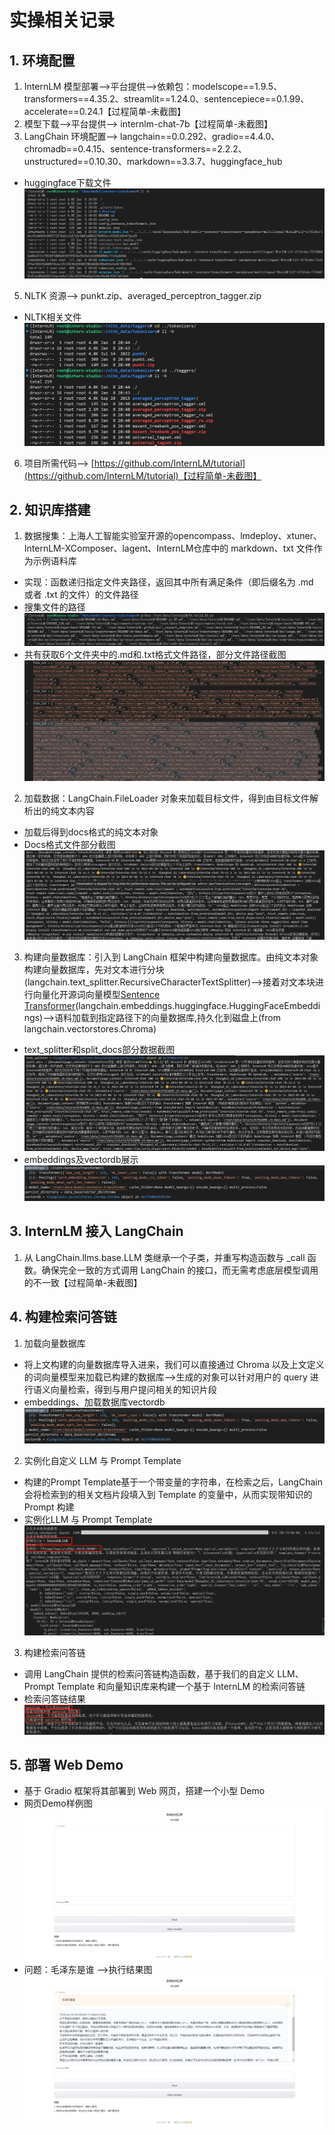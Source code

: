 # 实操相关记录
## 1. 环境配置
1. InternLM 模型部署——>平台提供——>依赖包：modelscope==1.9.5、transformers==4.35.2、streamlit==1.24.0、sentencepiece==0.1.99、accelerate==0.24.1【过程简单-未截图】
2. 模型下载——>平台提供——> internlm-chat-7b【过程简单-未截图】
3.  LangChain 环境配置——> langchain==0.0.292、gradio==4.4.0、chromadb==0.4.15、sentence-transformers==2.2.2、unstructured==0.10.30、markdown==3.3.7、huggingface_hub
- huggingface下载文件![huggingface下载](https://github.com/sokolo05/Scholar_PuYu/blob/main/01.%E8%AF%BE%E7%A8%8B%E4%BD%9C%E4%B8%9A/%E5%9B%BE%E7%89%87/00.HuggingFace_file.png)
5.  NLTK 资源——> punkt.zip、averaged_perceptron_tagger.zip
- NLTK相关文件 ![NLTK相关文件](https://github.com/sokolo05/Scholar_PuYu/blob/main/01.%E8%AF%BE%E7%A8%8B%E4%BD%9C%E4%B8%9A/%E5%9B%BE%E7%89%87/00.nltk_data.png)
6.  项目所需代码——> [https://github.com/InternLM/tutorial](https://github.com/InternLM/tutorial)【过程简单-未截图】
## 2. 知识库搭建
1. 数据搜集：上海人工智能实验室开源的opencompass、lmdeploy、xtuner、InternLM-XComposer、lagent、InternLM仓库中的 markdown、txt 文件作为示例语料库
- 实现：函数递归指定文件夹路径，返回其中所有满足条件（即后缀名为 .md 或者 .txt 的文件）的文件路径
- 搜集文件的路径![文件路径示意图](https://github.com/sokolo05/Scholar_PuYu/blob/main/01.%E8%AF%BE%E7%A8%8B%E4%BD%9C%E4%B8%9A/%E5%9B%BE%E7%89%87/001.file_list.png)
- 共有获取6个文件夹中的.md和.txt格式文件路径，部分文件路径截图 ![部分文件路径截图](https://github.com/sokolo05/Scholar_PuYu/blob/main/01.%E8%AF%BE%E7%A8%8B%E4%BD%9C%E4%B8%9A/%E5%9B%BE%E7%89%87/002.file_list.png)
2. 加载数据：LangChain.FileLoader 对象来加载目标文件，得到由目标文件解析出的纯文本内容
- 加载后得到docs格式的纯文本对象
- Docs格式文件部分截图 ![Docs格式文件部分截图](https://github.com/sokolo05/Scholar_PuYu/blob/main/01.%E8%AF%BE%E7%A8%8B%E4%BD%9C%E4%B8%9A/%E5%9B%BE%E7%89%87/003.docs.png)
3. 构建向量数据库：引入到 LangChain 框架中构建向量数据库。由纯文本对象构建向量数据库，先对文本进行分块(langchain.text_splitter.RecursiveCharacterTextSplitter)——>接着对文本块进行向量化开源词向量模型[Sentence Transformer](https://huggingface.co/sentence-transformers/paraphrase-multilingual-MiniLM-L12-v2)(langchain.embeddings.huggingface.HuggingFaceEmbeddings)——>语料加载到指定路径下的向量数据库,持久化到磁盘上(from langchain.vectorstores.Chroma)
- text_splitter和split_docs部分数据截图 ![text_splitter和split_docs部分数据截图](https://github.com/sokolo05/Scholar_PuYu/blob/main/01.%E8%AF%BE%E7%A8%8B%E4%BD%9C%E4%B8%9A/%E5%9B%BE%E7%89%87/004.text_splitter.png)
- embeddings及vectordb展示 ![embeddings及vectordb展示](https://github.com/sokolo05/Scholar_PuYu/blob/main/01.%E8%AF%BE%E7%A8%8B%E4%BD%9C%E4%B8%9A/%E5%9B%BE%E7%89%87/005.embedding.png)
## 3. InternLM 接入 LangChain
1. 从 LangChain.llms.base.LLM 类继承一个子类，并重写构造函数与 _call 函数。确保完全一致的方式调用 LangChain 的接口，而无需考虑底层模型调用的不一致【过程简单-未截图】
## 4. 构建检索问答链
1. 加载向量数据库
- 将上文构建的向量数据库导入进来，我们可以直接通过 Chroma 以及上文定义的词向量模型来加载已构建的数据库——>生成的对象可以针对用户的 query 进行语义向量检索，得到与用户提问相关的知识片段
- embeddings、加载数据库vectordb ![embeddings、加载数据库vectordb](https://github.com/sokolo05/Scholar_PuYu/blob/main/01.%E8%AF%BE%E7%A8%8B%E4%BD%9C%E4%B8%9A/%E5%9B%BE%E7%89%87/005.embedding.png)
2. 实例化自定义 LLM 与 Prompt Template
- 构建的Prompt Template基于一个带变量的字符串，在检索之后，LangChain 会将检索到的相关文档片段填入到 Template 的变量中，从而实现带知识的 Prompt 构建
- 实例化LLM 与 Prompt Template ![实例化LLM 与 Prompt Template](https://github.com/sokolo05/Scholar_PuYu/blob/main/01.%E8%AF%BE%E7%A8%8B%E4%BD%9C%E4%B8%9A/%E5%9B%BE%E7%89%87/006.instance.png)
3. 构建检索问答链
- 调用 LangChain 提供的检索问答链构造函数，基于我们的自定义 LLM、Prompt Template 和向量知识库来构建一个基于 InternLM 的检索问答链
- 检索问答链结果 ![检索问答链结果](https://github.com/sokolo05/Scholar_PuYu/blob/main/01.%E8%AF%BE%E7%A8%8B%E4%BD%9C%E4%B8%9A/%E5%9B%BE%E7%89%87/006.result.png)
## 5. 部署 Web Demo
- 基于 Gradio 框架将其部署到 Web 网页，搭建一个小型 Demo
- 网页Demo样例图 ![网页Demo样例图](https://github.com/sokolo05/Scholar_PuYu/blob/main/01.%E8%AF%BE%E7%A8%8B%E4%BD%9C%E4%B8%9A/%E5%9B%BE%E7%89%87/05.InternLM.png)
- 问题：毛泽东是谁 ——>执行结果图 ![执行结果图](https://github.com/sokolo05/Scholar_PuYu/blob/main/01.%E8%AF%BE%E7%A8%8B%E4%BD%9C%E4%B8%9A/%E5%9B%BE%E7%89%87/05.InternLM_1.png)
